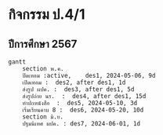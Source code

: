 # กิจกรรม ป.4/1 
## ปีการศึกษา 2567
```mermaid
gantt
    section พ.ค.
    ปิดเทอม :active,    des1, 2024-05-06, 9d
    เปิดเทอม :  des2, after des1, 1d
    ส่งรูป ผปค. :  des3, after des1, 5d
    ส่งรูปถ่าย นร.  :  des4, after des1, 15d
    ทำปกหนังสือ  :  des5, 2024-05-10, 3d
    เริ่มเรียนคาบ 8 :  des6, 2024-05-20, 10d
    section มิ.ย.
    ปฐมนิเทศ ผปค. : des7, 2024-06-01, 1d
    
```


    
    
    
    
